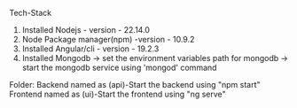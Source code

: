 Tech-Stack
1. Installed Nodejs - version - 22.14.0
2. Node Package manager(npm) -version - 10.9.2
3. Installed Angular/cli - version - 19.2.3
4. Installed Mongodb
-> set the environment variables path for mongodb
-> start the mongodb service using 'mongod' command


Folder:
Backend named as (api)-Start the backend using "npm start"
Frontend named as (ui)-Start the frontend using "ng serve"

